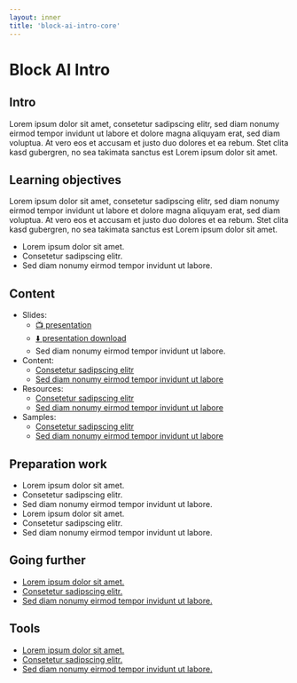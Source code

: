 ```yaml
---
layout: inner
title: 'block-ai-intro-core'
---
```


# Block AI Intro

## Intro

Lorem ipsum dolor sit amet, consetetur sadipscing elitr, sed diam nonumy eirmod tempor invidunt ut labore et dolore magna aliquyam erat, sed diam voluptua. At vero eos et accusam et justo duo dolores et ea rebum. Stet clita kasd gubergren, no sea takimata sanctus est Lorem ipsum dolor sit amet.

## Learning objectives

Lorem ipsum dolor sit amet, consetetur sadipscing elitr, sed diam nonumy eirmod tempor invidunt ut labore et dolore magna aliquyam erat, sed diam voluptua. At vero eos et accusam et justo duo dolores et ea rebum. Stet clita kasd gubergren, no sea takimata sanctus est Lorem ipsum dolor sit amet.

- Lorem ipsum dolor sit amet.
- Consetetur sadipscing elitr.
- Sed diam nonumy eirmod tempor invidunt ut labore.

## Content

- Slides:
  - [:tv: presentation](./slides/presentation/)
  - [:arrow_down: presentation download](./slides/presentation.pdf)
  - Sed diam nonumy eirmod tempor invidunt ut labore.
- Content:
  - [Consetetur sadipscing elitr](./content/content_template.md)
  - [Sed diam nonumy eirmod tempor invidunt ut labore](#)
- Resources:
  - [Consetetur sadipscing elitr](./resources/)
  - [Sed diam nonumy eirmod tempor invidunt ut labore](#)
- Samples:
  - [Consetetur sadipscing elitr](./samples)
  - [Sed diam nonumy eirmod tempor invidunt ut labore](#)

## Preparation work

- Lorem ipsum dolor sit amet.
- Consetetur sadipscing elitr.
- Sed diam nonumy eirmod tempor invidunt ut labore.
- Lorem ipsum dolor sit amet.
- Consetetur sadipscing elitr.
- Sed diam nonumy eirmod tempor invidunt ut labore.

## Going further

- [Lorem ipsum dolor sit amet.](#)
- [Consetetur sadipscing elitr.](#)
- [Sed diam nonumy eirmod tempor invidunt ut labore.](#)

## Tools

- [Lorem ipsum dolor sit amet.](#)
- [Consetetur sadipscing elitr.](#)
- [Sed diam nonumy eirmod tempor invidunt ut labore.](#)
